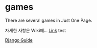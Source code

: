 # games
There are several games in Just One Page.

자세한 사항은 Wiki에... [Link](https://github.com/qeads2/games/wiki) test

[Django Guide](https://docs.djangoproject.com/ko/1.11/contents/)
